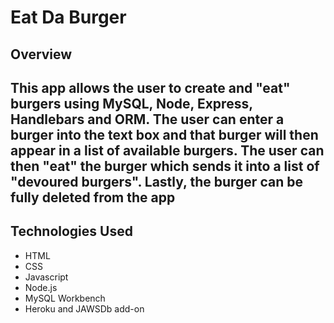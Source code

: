 # Eat Da Burger

## Overview

## This app allows the user to create and "eat" burgers using MySQL, Node, Express, Handlebars and ORM. The user can enter a burger into the text box and that burger will then appear in a list of available burgers. The user can then "eat" the burger which sends it into a list of "devoured burgers". Lastly, the burger can be fully deleted from the app

## Technologies Used

- HTML
- CSS
- Javascript
- Node.js
- MySQL Workbench
- Heroku and JAWSDb add-on

